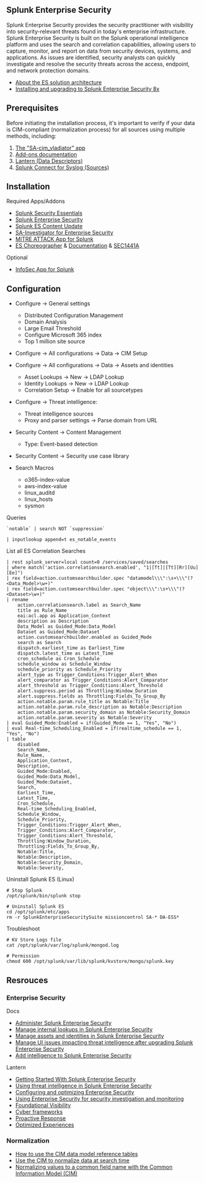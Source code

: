 Splunk Enterprise Security
--------------------------
Splunk Enterprise Security provides the security practitioner with visibility into security-relevant threats found in today's enterprise infrastructure. Splunk Enterprise Security is built on the Splunk operational intelligence platform and uses the search and correlation capabilities, allowing users to capture, monitor, and report on data from security devices, systems, and applications. As issues are identified, security analysts can quickly investigate and resolve the security threats across the access, endpoint, and network protection domains. 

- [About the ES solution architecture](https://dev.splunk.com/enterprise/docs/devtools/enterprisesecurity/abouttheessolution/)
- [Installing and upgrading to Splunk Enterprise Security 8x](https://lantern.splunk.com/Security/Product_Tips/Enterprise_Security/Installing_and_upgrading_to_Splunk_Enterprise_Security_8x)

Prerequisites
-------------
Before initiating the installation process, it's important to verify if your data is CIM-compliant (normalization process) for all sources using multiple methods, including:
1. [The "SA-cim_vladiator" app](https://splunkbase.splunk.com/app/2968)
2. [Add-ons documentation](https://docs.splunk.com/Documentation/AddOns)
3. [Lantern (Data Descriptors)](https://lantern.splunk.com/Data_Descriptors)
4. [Splunk Connect for Syslog (Sources)](https://splunk.github.io/splunk-connect-for-syslog/releases/sources/)

Installation
------------
Required Apps/Addons
- [Splunk Security Essentials](https://splunkbase.splunk.com/app/3435)
- [Splunk Enterprise Security](https://splunkbase.splunk.com/app/263)
- [Splunk ES Content Update](https://splunkbase.splunk.com/app/3449)
- [SA-Investigator for Enterprise Security](https://splunkbase.splunk.com/app/3749)
- [MITRE ATTACK App for Splunk](https://splunkbase.splunk.com/app/4617)
- [ES Choreographer](https://splunkbase.splunk.com/app/6309) & [Documentation](https://www.gabrielvasseur.com/post/es-choreographer) & [SEC1441A](https://conf.splunk.com/files/2021/recordings/SEC1441A.mp4)

Optional
- [InfoSec App for Splunk](https://splunkbase.splunk.com/app/4240)

Configuration
----------------------------
- Configure → General settings
  - Distributed Configuration Management
  - Domain Analysis
  - Large Email Threshold
  - Configure Microsoft 365 index
  - Top 1 million site source

- Configure → All configurations → Data → CIM Setup

- Configure → All configurations → Data → Assets and identities
  - Asset Lookups → New → LDAP Lookup
  - Identity Lookups → New → LDAP Lookup
  - Correlation Setup → Enable for all sourcetypes

- Configure → Threat intelligence:
  - Threat intelligence sources
  - Proxy and parser settings → Parse domain from URL

- Security Content → Content Management
  - Type: Event-based detection
- Security Content → Security use case library

- Search Macros
  - o365-index-value
  - aws-index-value
  - linux_auditd
  - linux_hosts
  - sysmon

Queries
```
`notable` | search NOT `suppression` 
```
```
| inputlookup append=t es_notable_events
```

List all ES Correlation Searches 
```
| rest splunk_server=local count=0 /services/saved/searches 
| where match('action.correlationsearch.enabled', "1|[Tt]|[Tt][Rr][Uu][Ee]") 
| rex field=action.customsearchbuilder.spec "datamodel\\\":\s+\\\"(?<Data_Model>\w+)" 
| rex field=action.customsearchbuilder.spec "object\\\":\s+\\\"(?<Dataset>\w+)" 
| rename
    action.correlationsearch.label as Search_Name
    title as Rule_Name
    eai:acl.app as Application_Context
    description as Description
    Data_Model as Guided_Mode:Data_Model
    Dataset as Guided_Mode:Dataset
    action.customsearchbuilder.enabled as Guided_Mode
    search as Search
    dispatch.earliest_time as Earliest_Time
    dispatch.latest_time as Latest_Time
    cron_schedule as Cron_Schedule
    schedule_window as Schedule_Window
    schedule_priority as Schedule_Priority
    alert_type as Trigger_Conditions:Trigger_Alert_When
    alert_comparator as Trigger_Conditions:Alert_Comparator
    alert_threshold as Trigger_Conditions:Alert_Threshold
    alert.suppress.period as Throttling:Window_Duration
    alert.suppress.fields as Throttling:Fields_To_Group_By
    action.notable.param.rule_title as Notable:Title
    action.notable.param.rule_description as Notable:Description
    action.notable.param.security_domain as Notable:Security_Domain
    action.notable.param.severity as Notable:Severity
| eval Guided_Mode:Enabled = if(Guided_Mode == 1, "Yes", "No") 
| eval Real-time_Scheduling_Enabled = if(realtime_schedule == 1, "Yes", "No") 
| table
    disabled 
    Search_Name,
    Rule_Name,
    Application_Context,
    Description,
    Guided_Mode:Enabled,
    Guided_Mode:Data_Model,
    Guided_Mode:Dataset,
    Search,
    Earliest_Time,
    Latest_Time,
    Cron_Schedule,
    Real-time_Scheduling_Enabled,
    Schedule_Window,
    Schedule_Priority,
    Trigger_Conditions:Trigger_Alert_When,
    Trigger_Conditions:Alert_Comparator,
    Trigger_Conditions:Alert_Threshold,
    Throttling:Window_Duration,
    Throttling:Fields_To_Group_By,
    Notable:Title,
    Notable:Description,
    Notable:Security_Domain,
    Notable:Severity,
```

Uninstall Splunk ES (Linux)

```
# Stop Splunk
/opt/splunk/bin/splunk stop

# Uninstall Splunk ES
cd /opt/splunk/etc/apps
rm -r SplunkEnterpriseSecuritySuite missioncontrol SA-* DA-ESS*
```

Troubleshoot
```
# KV Store Logs file
cat /opt/splunk/var/log/splunk/mongod.log

# Permission
chmod 600 /opt/splunk/var/lib/splunk/kvstore/mongo/splunk.key
```

Resrouces
---------
### Enterprise Security
Docs
- [Administer Splunk Enterprise Security](https://docs.splunk.com/Documentation/ES/latest/Admin/Introduction)
- [Manage internal lookups in Splunk Enterprise Security](https://docs.splunk.com/Documentation/ES/latest/Admin/Manageinternallookups)
- [Manage assets and identities in Splunk Enterprise Security](https://docs.splunk.com/Documentation/ES/latest/Admin/Manageassetsandidentities)
- [Manage UI issues impacting threat intelligence after upgrading Splunk Enterprise Security](https://docs.splunk.com/Documentation/ES/latest/Admin/Managethreatintelligenceuponupgrade)
- [Add  intelligence to Splunk Enterprise Security](https://docs.splunk.com/Documentation/ES/latest/Admin/Addgenericintel)

Lantern
- [Getting Started With Splunk Enterprise Security](https://lantern.splunk.com/Security/Getting_Started)
- [Using threat intelligence in Splunk Enterprise Security](https://lantern.splunk.com/Security/UCE/Prioritized_Actions/Threat_intelligence/Using_threat_intelligence_in_Splunk_Enterprise_Security)
- [Configuring and optimizing Enterprise Security](https://lantern.splunk.com/Security/Getting_Started/Configuring_and_optimizing_Enterprise_Security)
- [Using Enterprise Security for security investigation and monitoring](https://lantern.splunk.com/Security/Getting_Started/Using_Enterprise_Security_for_security_investigation_and_monitoring)
- [Foundational Visibility](https://lantern.splunk.com/Security/UCE/Foundational_Visibility)
- [Cyber frameworks](https://lantern.splunk.com/Security/UCE/Prioritized_Actions/Cyber_frameworks)
- [Proactive Response](https://lantern.splunk.com/Security/UCE/Proactive_Response)
- [Optimized Experiences](https://lantern.splunk.com/Security/UCE/Optimized_Experiences)

### Normalization
- [How to use the CIM data model reference tables](https://docs.splunk.com/Documentation/CIM/latest/User/Howtousethesereferencetables)
- [Use the CIM to normalize data at search time](https://docs.splunk.com/Documentation/CIM/latest/User/UsetheCIMtonormalizedataatsearchtime)
- [Normalizing values to a common field name with the Common Information Model (CIM)](https://lantern.splunk.com/Splunk_Platform/Product_Tips/Data_Management/Normalizing_values_to_a_common_field_name_with_the_Common_Information_Model_(CIM))
